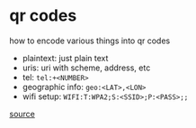 # qr codes

how to encode various things into qr codes
* plaintext: just plain text
* uris: uri with scheme, address, etc
* tel: `tel:+<NUMBER>`
* geographic info: `geo:<LAT>,<LON>`
* wifi setup: `WIFI:T:WPA2;S:<SSID>;P:<PASS>;;`

[source](https://wejn.org/2022/03/generating-birthday-party-invitations/)
